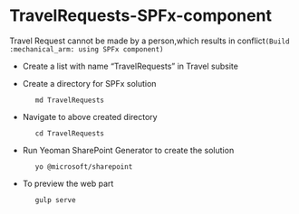 # TravelRequests-SPFx-component
Travel Request cannot be made by a person,which results in conflict`(Build :mechanical_arm: using SPFx component)`

- Create a list with name “TravelRequests” in Travel subsite
- Create a directory for SPFx solution

         md TravelRequests 
         
- Navigate to above created directory

         cd TravelRequests
         
- Run Yeoman SharePoint Generator to create the solution

         yo @microsoft/sharepoint
         
- To preview the web part

         gulp serve
